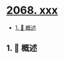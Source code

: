 # [2068. xxx](https://github.com/Tdahuyou/TNotes.leetcode/tree/main/notes/2068.%20xxx)

<!-- region:toc -->

- [1. 📝 概述](#1--概述)

<!-- endregion:toc -->

## 1. 📝 概述
